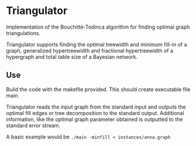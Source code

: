 # Triangulator
Implementation of the Bouchitté-Todinca algorithm for finding optimal graph triangulations.

Triangulator supports finding the optimal treewidth and minimum fill-in of a graph, generalized hypertreewidth and fractional hypertreewidth of a hypergraph and total table size of a Bayesian network.


## Use
Build the code with the makefile provided. This should create executable file main.

Triangulator reads the input graph from the standard input and outputs the optimal fill edges or tree decomposition to the standard output. Additional information, like the optimal graph parameter obtained is outputted to the standard error stream.

A basic example would be `./main -minfill < instances/anna.graph`
